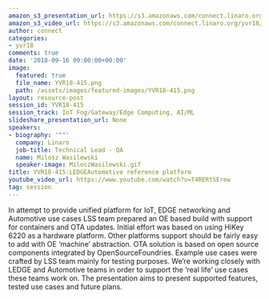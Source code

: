 ```yaml
---
amazon_s3_presentation_url: https://s3.amazonaws.com/connect.linaro.org/yvr18/presentations/yvr18-415.pdf
amazon_s3_video_url: https://s3.amazonaws.com/connect.linaro.org/yvr18/videos/yvr18-415.mp4
author: connect
categories:
- yvr18
comments: true
date: '2018-09-16 09:00:00+00:00'
image:
  featured: true
  file_name: YVR18-415.png
  path: /assets/images/featured-images/YVR18-415.png
layout: resource-post
session_id: YVR18-415
session_track: IoT Fog/Gateway/Edge Computing, AI/ML
slideshare_presentation_url: None
speakers:
- biography: '""'
  company: Linaro
  job-title: Technical Lead - QA
  name: Milosz Wasilewski
  speaker-image: MiloszWasilewski.gif
title: YVR18-415:LEDGEAutomotive reference platform
youtube_video_url: https://www.youtube.com/watch?v=T4RERtSErew
tag: session
---
```


In attempt to provide unified platform for IoT, EDGE networking and Automotive use cases LSS team prepared an OE based build with support for containers and OTA updates. Initial effort was based on using HiKey 6220 as a hardware platform. Other platforms support should be fairly easy to add with OE ‘machine’ abstraction. OTA solution is based on open source components integrated by OpenSourceFoundries. Example use cases were crafted by LSS team mainly for testing purposes. We’re working closely with LEDGE and Automotive teams in order to support the ‘real life’ use cases these teams work on. The presentation aims to present supported features, tested use cases and future plans.
